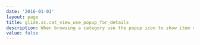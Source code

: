 ```yaml
---
date: '2016-01-01'
layout: page
title: glide.sc.cat_view_use_popup_for_details
description: When browsing a category use the popup icon to show item details
value: false
---
```


